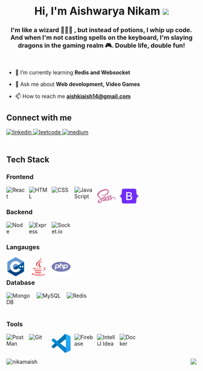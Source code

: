 
<h1 align="center">  Hi, I'm Aishwarya Nikam <img src="https://media.giphy.com/media/hvRJCLFzcasrR4ia7z/giphy.gif" width="35"> 	 </h1>
<!-- <h3 align="center">I'm Full Stack Developer 👩🏻‍💻 , Gamer 🎮 , Technophile 💻</h3> -->

<h3 align="center"> I'm like a wizard 🧙🏻‍♀️ , but instead of potions, I whip up code. And when I'm not casting spells on the keyboard, I'm slaying dragons in the gaming realm 🎮. Double life, double fun! </h3>
<br/>  

- 🌱 I’m currently learning **Redis and Websocket**

- 💬 Ask me about **Web development, Video Games**

- 📫 How to reach me **aishkiaish14@gmail.com**

## Connect with me  

<div align="left">
<!-- <a href="mailto:aishnikam31@gmail.com" target="_blank">
  <img src="https://img.shields.io/badge/gmail-c14438?style=for-the-badge&logo=gmail&logoColor=white" alt="Gmail" style="margin-bottom: 5px;" />

</a>
<a href="https://github.com/nikamaish" target="_blank">
 <img src=https://img.shields.io/badge/github-%2324292e.svg?&style=for-the-badge&logo=github&logoColor=white alt=github style="margin-bottom: 5px;" /> 
</a> -->

 <a href="https://linkedin.com/in/𝐀𝐢𝐬𝐡𝐰𝐚𝐫𝐲𝐚-𝐍𝐢𝐤𝐚𝐦-8175221b5/" target="_blank">
<img src=https://img.shields.io/badge/linkedin-%231E77B5.svg?&style=for-the-badge&logo=linkedin&logoColor=white alt=linkedin style="margin-bottom: 5px;" />
</a>

<a href="https://leetcode.com/aishnikam31" target="_blank">
<img src=https://img.shields.io/badge/leetcode-%23000000.svg?&style=for-the-badge&logo=leetcode&logoColor=white alt=leetcode style="margin-bottom: 5px;" />
</a>  

<a href="https://medium.com/@aishTechie" target="_blank">
  <img src="https://img.shields.io/badge/medium-%23000000.svg?&style=for-the-badge&logo=medium&logoColor=white" alt="medium" style="margin-bottom: 5px;" /> 
</a>

</div>  
<br/>  


## Tech Stack 
### Frontend
<img align="left" alt="React" width="50px" style="padding-right:10px;" src="https://cdn.jsdelivr.net/gh/devicons/devicon/icons/react/react-original.svg" />
<img align="left" alt="HTML" width="50px" style="padding-right:10px;" src="https://cdn.jsdelivr.net/gh/devicons/devicon/icons/html5/html5-plain.svg" />
<img align="left" alt="CSS" width="50px" style="padding-right:10px;" src="https://cdn.jsdelivr.net/gh/devicons/devicon/icons/css3/css3-plain.svg" />
<img align="left" alt="JavaScript" width="50px" style="padding-right:10px;" src="https://cdn.jsdelivr.net/gh/devicons/devicon/icons/javascript/javascript-plain.svg" />
<img align="left" alt="sass" width="50px" style="padding-right:10px;" src="https://raw.githubusercontent.com/devicons/devicon/master/icons/sass/sass-original.svg"/>
<img align="left" alt="Bootstrap" width="50px" style="padding-right:10px;" src="https://github.com/devicons/devicon/blob/v2.15.1/icons/bootstrap/bootstrap-plain.svg" />
<br/>
<br/>

### Backend

<img align="left" alt="Node" width="50px" style="padding-right:10px;" src="https://cdn.simpleicons.org/nodedotjs/339933" />
<img align="left" alt="Express" width="50px" style="padding-right:10px;" src="https://cdn.jsdelivr.net/gh/devicons/devicon/icons/express/express-original.svg" />
<img align="left" alt="Socket.io" width="50px" style="padding-right:10px;" src="https://cdn.jsdelivr.net/gh/devicons/devicon/icons/socketio/socketio-original.svg" />

<br/>
<br/>


### Langauges
<img align="left" alt="c++" width="50px" style="padding-right:10px;" src="https://raw.githubusercontent.com/devicons/devicon/master/icons/cplusplus/cplusplus-original.svg"/>
<img align="left" alt="java" width="50px" style="padding-right:10px;" src="https://github.com/devicons/devicon/blob/v2.15.1/icons/java/java-plain.svg" />
<img align="left" alt="php" width="50px" style="padding-right:10px;" src="https://github.com/devicons/devicon/blob/v2.15.1/icons/php/php-plain.svg" />
<br/>
<br/>

### Database
<img align="left" alt="MongoDB" width="70px" style="padding-right:10px;" src="https://cdn.jsdelivr.net/gh/devicons/devicon/icons/mongodb/mongodb-original.svg" />
<img align="left" alt="MySQL" width="70px" style="padding-right:10px;" src="https://cdn.jsdelivr.net/gh/devicons/devicon/icons/mysql/mysql-original-wordmark.svg" />
<img align="left" alt="Redis" width="70px" style="padding-right:10px;" src="https://cdn.jsdelivr.net/gh/devicons/devicon/icons/redis/redis-original-wordmark.svg" /><br />

<br/>
<br/>

<!-- ### Library
<img align="left" alt="NPM" width="50px" style="padding-right:10px;" src="https://cdn.jsdelivr.net/gh/devicons/devicon/icons/npm/npm-original-wordmark.svg" />
-->

<!--### Visualization
<a href="https://www.chartjs.org" target="_blank" rel="noreferrer"> <img src="https://www.chartjs.org/media/logo-title.svg" alt="chartjs" width="70px" style="padding-right:10px;"/> </a>
<br/>
<br/>
-->

### Tools
<img align="left" alt="PostMan" width="50px" style="padding-right:10px;"  src="https://www.vectorlogo.zone/logos/getpostman/getpostman-icon.svg" alt="postman"/>
<img align="left" alt="Git" width="50px" style="padding-right:10px;" src="https://cdn.jsdelivr.net/gh/devicons/devicon/icons/git/git-original.svg" />
<img align="left" alt="VS Code" width="50px" style="padding-right:10px;" src="https://github.com/devicons/devicon/blob/v2.15.1/icons/vscode/vscode-original.svg" />
<img align="left" alt="Firebase" width="50px" style="padding-right:10px;" src="https://cdn.jsdelivr.net/gh/devicons/devicon/icons/firebase/firebase-plain-wordmark.svg" />
<!-- <img align="left" alt="Figma" width="50px" style="padding-right:10px;" src="https://github.com/devicons/devicon/blob/v2.15.1/icons/figma/figma-original.svg" /> -->
<img align="left" alt="IntelliJ Idea" width="50px" style="padding-right:10px;" src="https://skillicons.dev/icons?i=idea" />
<img align="left" alt="Docker" width="50px" style="padding-right:10px;" src="https://cdn.simpleicons.org/docker/2496ED" />



<br/>
<br/>
<br/>



<div style="display: flex; justify-content: space-between; margin-bottom: 10px; flex-wrap: wrap; gap: 10px;">

  <div>
    <p><img align="left" src="https://github-readme-stats.vercel.app/api/top-langs?username=nikamaish&show_icons=true&locale=en&layout=compact&theme=dark" alt="nikamaish" /></p>
  </div>

  <div>
  <p align="left"><img src="https://github-readme-streak-stats.herokuapp.com?user=nikamaish&theme=dark" /></p>

  </div>

</div>



